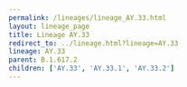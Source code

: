 ```yaml
---
permalink: /lineages/lineage_AY.33.html
layout: lineage_page
title: Lineage AY.33
redirect_to: ../lineage.html?lineage=AY.33
lineage: AY.33
parent: B.1.617.2
children: ['AY.33', 'AY.33.1', 'AY.33.2']
---
```

